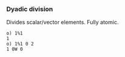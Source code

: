 ### Dyadic division

Divides scalar/vector elements. Fully atomic.

```o
o) 1%1
1
o) 1%1 0 2
1 0W 0
```
